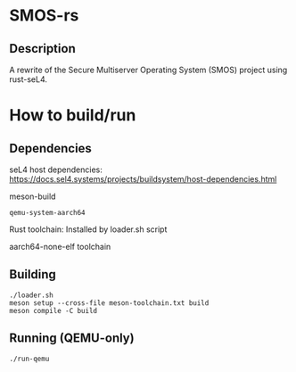 # SMOS-rs

## Description

A rewrite of the Secure Multiserver Operating System (SMOS) project using rust-seL4.

# How to build/run

## Dependencies

seL4 host dependencies: https://docs.sel4.systems/projects/buildsystem/host-dependencies.html

meson-build

`qemu-system-aarch64`

Rust toolchain: Installed by loader.sh script

aarch64-none-elf toolchain

## Building
```
./loader.sh
meson setup --cross-file meson-toolchain.txt build
meson compile -C build
```
## Running (QEMU-only)
```
./run-qemu
```
